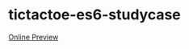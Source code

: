 # tictactoe-es6-studycase

[Online Preview](https://juliozuppa.github.io/tictactoe-es6-studycase/)



